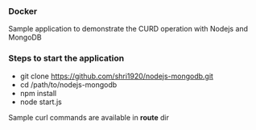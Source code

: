### Docker
Sample application to demonstrate the CURD operation with Nodejs and MongoDB

### Steps to start the application
- git clone https://github.com/shri1920/nodejs-mongodb.git
- cd /path/to/nodejs-mongodb
- npm install
- node start.js

Sample curl commands are available in **route** dir